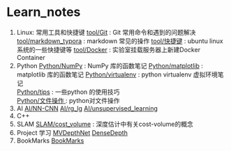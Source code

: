 # Learn_notes

1. Linux: 常用工具和快捷键
[tool/Git](./linux_tool_notes/Git/README.md "Git 的使用命令和笔记") : Git 常用命令和遇到的问题解决 
[tool/markdown_typora](./linux_tool_notes/markdown/README.md " markdown-typora 的使用笔记") : markdown 常见的操作
[tool/快捷键](./linux_tool_notes/快捷键/README.md "一些linux的快捷键") : ubuntu linux 系统的一些快捷键等
[tool/Docker](./linux_tool_notes/Docker.md "挂载服务器上使用Doker") : 实验室挂载服务器上新建Docker Container
2. Python
[Python/NumPy](./python_notes/numpy_notes/README.md "NumPy 库的函数笔记") :  NumPy 库的函数笔记
[Python/matplotlib](./python_notes/matplotlib_notes/README.md " matplotlib 库的函数笔记") : matplotlib 库的函数笔记	
[Python/virtualenv](./python_notes/virtualenv/README.md " 虚拟环境笔记") : python virtualenv 虚拟环境笔记	
[Python/tips](./python_notes/tips/pip.md " tips") : 一些python 的使用技巧	
[Python/文件操作 ](./python_notes/文件操作/python-open.md " 文件操作") : python对文件操作
3. AI
[AI/NN-CNN](./AI_notes/nn_cnn/README.md " NN,CNN 网络架构和简单的代码实现")
[AI/rg_lg](./AI_notes/rg_lg/README.md " 逻辑次回归和非逻辑次回归的笔记和代码实现")
[AI/unsupervised_learning](./AI_notes/unsupervised_learning/README.md " 简单的无监督学习K-means 和PCA 笔记和代码实现")
4. C++
5. SLAM
[SLAM/cost_volume](./SLAM_notes/MVDepthnet/README.md " 深度估计中有关cost-volume的概念") : 深度估计中有关cost-volume的概念
6. Project 学习
[MVDepthNet](./Project学习笔记/MVdepthNet.md "MvdepthNet学习笔记")
[DenseDepth](./Project学习笔记/DenseDepth.md "DenseDepth学习笔记")
7. BookMarks
[BookMarks](BookMarks.md "资料整理，网页链接等")






